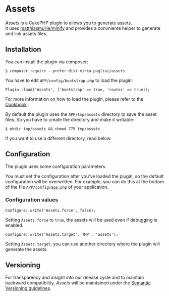 # Assets
*Assets* is a CakePHP plugin to allows you to generate assets.  
It uses [matthiasmullie/minify](https://github.com/matthiasmullie/minify) and
provides a convniente helper to generate and link assets files.

## Installation
You can install the plugin via composer:

    $ composer require --prefer-dist mirko-pagliai/assets
    
You have to edit `APP/config/bootstrap.php` to load the plugin:

    Plugin::load('Assets', ['bootstrap' => true, 'routes' => true]);

For more information on how to load the plugin, please refer to the 
[Cookbook](http://book.cakephp.org/3.0/en/plugins.html#loading-a-plugin).
    
By default the plugin uses the `APP/tmp/assets` directory to save the 
asset files. So you have to create the directory and make it writable:

    $ mkdir tmp/assets && chmod 775 tmp/assets

If you want to use a different directory, read below.

## Configuration
The plugin uses some configuration parameters.

You must set the configuration after you've loaded the plugin, so the default
configuration will be overwritten. For example, you can do this at the bottom 
of the file `APP/config/app.php` of your application.

### Configuration values

    Configure::write('Assets.force', false);

Setting `Assets.force` to `true`, the assets will be used even if debugging is 
enabled.

    Configure::write('Assets.target', TMP . 'assets');

Setting `Assets.target`, you can use another directory where the plugin will 
generate the assets.

## Versioning
For transparency and insight into our release cycle and to maintain backward 
compatibility, *Assets* will be maintained under the 
[Semantic Versioning guidelines](http://semver.org).
